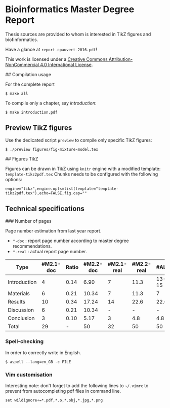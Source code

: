 # Bioinformatics Master Degree Report

Thesis sources are provided to whom is interested in TikZ figures and biofinformatics.

Have a glance at `report-cpauvert-2016.pdf`!

This work is licensed under a [Creative Commons Attribution-NonCommercial 4.0 International License](http://creativecommons.org/licenses/by-nc/4.0/).


## Compilation usage

For the complete report

```
$ make all
```

To compile only a chapter, say _introduction_:

```
$ make introduction.pdf
```

## Preview TikZ figures

Use the dedicated script `preview` to compile only specific TikZ figures:
```
$ ./preview figures/fig-mixture-model.tex
```


## Figures TikZ


Figures can be drawn in TikZ using `knitr` engine with a modified template: `template-tikz2pdf.tex`
Chunks needs to be configured with the following options:

```
engine="tikz",engine.opts=list(template="template-tikz2pdf.tex"),echo=FALSE,fig.cap=""
```

## Technical specifications

### Number of pages

Page number estimation from last year report.

* `*-doc` : report page number according to master degree recommendations.
* `*-real` : actual report page number.



Type         |  #M2.1-doc | Ratio | #M2.2-doc | #M2.1-real | #M2.2-real |     #ALA
-------------| -----------|-------|-----------|------------|------------|------------
Introduction |    4       |   0.14|     6.90  |    7       |     11.3   |     13-15
Materials    |    6       |   0.21|    10.34  |    7       |     11.3   |     7
Results      |    10      |   0.34|    17.24  |    14      |     22.6   |     22.6
Discussion   |    6       |   0.21|    10.34  |    -       |     -      |     -
Conclusion   |    3       |   0.10|     5.17  |    3       |     4.8    |     4.8
Total        |    29      |    -  |     50    |    32      |     50     |     50

### Spell-checking

In order to correctly write in English.

```
$ aspell --lang=en_GB -c FILE
```

### Vim customisation
Interesting note: don't forget to add the following lines to `~/.vimrc`
to prevent from autocompleting pdf files in command line.
```
set wildignore+=*.pdf,*.o,*.obj,*.jpg,*.png
```


